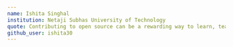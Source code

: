 ```yaml
---
name: Ishita Singhal
institution: Netaji Subhas University of Technology
quote: Contributing to open source can be a rewarding way to learn, teach, and build experience in just about any skill you can imagine.
github_user: ishita30
---
```

